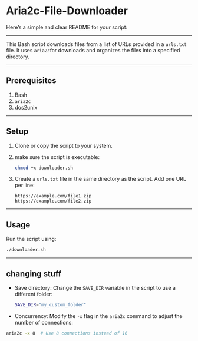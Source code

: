 # Aria2c-File-Downloader
Here’s a simple and clear README for your script:

---

This Bash script downloads files from a list of URLs provided in a `urls.txt` file. It uses `aria2c`for downloads and organizes the files into a specified directory.

---

## Prerequisites

1. Bash
2. `aria2c`
3. dos2unix

---

## Setup

1. Clone or copy the script to your system.
2. make sure the script is executable:
   ```bash
   chmod +x downloader.sh
   ```

3. Create a `urls.txt` file in the same directory as the script. Add one URL per line:
   ```
   https://example.com/file1.zip
   https://example.com/file2.zip
   ```

---

## Usage

Run the script using:
```bash
./downloader.sh
```

---

## changing stuff

- Save directory: Change the `SAVE_DIR` variable in the script to use a different folder:
  ```bash
  SAVE_DIR="my_custom_folder"
  ```

-  Concurrency: Modify the `-x` flag in the `aria2c` command to adjust the number of connections:
  ```bash
  aria2c -x 8  # Use 8 connections instead of 16
  ```
